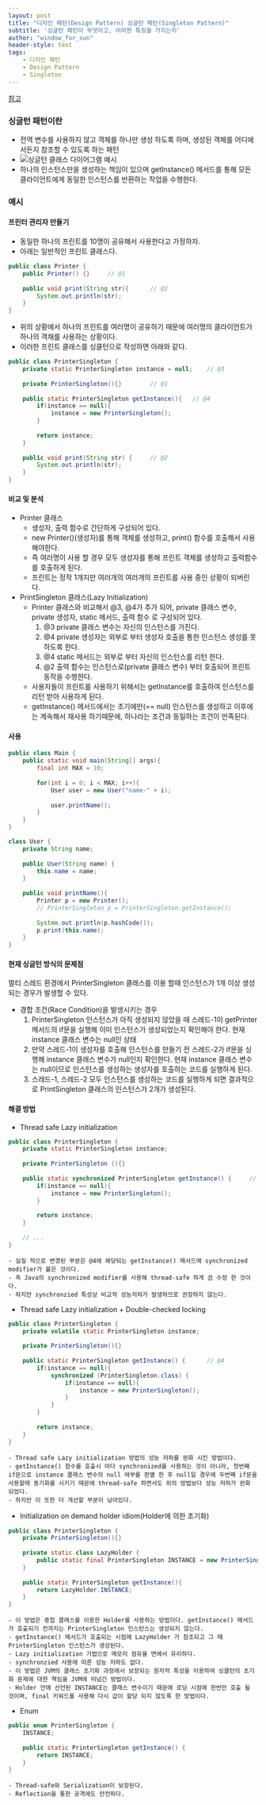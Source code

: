 ```yaml
--- 
layout: post
title: "디자인 패턴(Design Pattern) 싱글턴 패턴(Singleton Pattern)"
subtitle: '싱글턴 패턴이 무엇이고, 어떠한 특징을 가지는지'
author: "window_for_sun"
header-style: text
tags:
    - 디자인 패턴
    - Design Pattern
    - Singleton
---  
```

[참고](/_posts/2019-02-08-designpattern-intro.md)  

### 싱글턴 패턴이란
- 전역 변수를 사용하지 않고 객체를 하나만 생성 하도록 하며, 생성된 객체를 어디에서든지 참조할 수 있도록 하는 패턴
- ![싱글턴 클래스 다이어그램 예시](/img/designpattern-singleton-ex-classdiagram.png)
- 하나의 인스턴스만을 생성하는 책임이 있으며 getInstance() 메서드를 통해 모든 클라이언트에게 동일한 인스턴스를 반환하는 작업을 수행한다.

### 예시
#### 프린터 관리자 만들기
- 동일한 하나의 프린트를 10명이 공유해서 사용한다고 가정하자.
- 아래는 일반적인 프린트 클래스다.
```java
public class Printer {
    public Printer() {}     // @1
    
    public void print(String str){      // @2
        System.out.println(str);
    }
}
```  

- 위의 상황에서 하나의 프린트를 여러명이 공유하기 때문에 여러명의 클라이언트가 하나의 객채를 사용하는 상황이다.
- 이러한 프린트 클래스를 싱클턴으로 작성하면 아래와 같다.

```java
public class PrinterSingleton {
    private static PrinterSingleton instance = null;    // @3
    
    private PrinterSingleton(){}        // @1
    
    public static PrinterSingleton getInstance(){   // @4
        if(instance == null){
            instance = new PrinterSingleton();
        }
        
        return instance;
    }
    
    public void print(String str) {     // @2
        System.out.println(str);
    }    
}
```  

#### 비교 및 분석
- Printer 클래스
    - 생성자, 출력 함수로 간단하게 구성되어 있다.
    - new Printer()(생성자)를 통해 객체를 생성하고, print() 함수를 호출해서 사용해야한다.
    - 즉 여러명이 사용 할 경우 모두 생성자를 통해 프린트 객체를 생성하고 출력함수를 호출하게 된다.
    - 프린트는 정작 1개지만 여러개의 여러개의 프린트를 사용 중인 상황이 되버린다.
- PrintSingleton 클래스(Lazy Initialization)
    - Printer 클래스와 비교해서 @3, @4가 추가 되어, private 클래스 변수, private 생성자, static 메서드, 출력 함수 로 구성되어 있다.
        1. @3 private 클래스 변수는 자신의 인스턴스를 가진다.
        1. @4 private 생성자는 외부로 부터 생성자 호출을 통한 인스턴스 생성를 못하도록 한다.
        1. @4 static 메서드는 외부로 부터 자신의 인스턴스를 리턴 한다.
        1. @2 출력 함수는 인스턴스로(private 클래스 변수) 부터 호출되어 프린트 동작을 수행한다.
    - 사용자들이 프린트를 사용하기 위해서는 getInstance를 호출하여 인스턴스를 리턴 받아 사용하게 된다.
    - getInstance() 메서드에서는 초기에만(== null) 인스턴스를 생성하고 이후에는 계속해서 재사용 하기때문에, 하나라는 조건과 동일하는 조건이 만족된다.
    
#### 사용
```java
public class Main {
    public static void main(String[] args){
        final int MAX = 10;
        
        for(int i = 0; i < MAX; i++){
            User user = new User("name-" + i);
            
            user.printName();
        }
    }
}

class User {
    private String name;
    
    public User(String name) {
        this.name = name;
    }
    
    public void printName(){
        Printer p = new Printer();
        // PrinterSingleton p = PrinterSingleton.getInstance();
        
        System.out.println(p.hashCode());
        p.print(this.name);
    }
}
```

#### 현재 싱글턴 방식의 문제점
멀티 스레드 환경에서 PrinterSingleton 클래스를 이용 할때 인스턴스가 1개 이상 생성되는 경우가 발생할 수 있다.  

- 경합 조건(Race Condition)을 발생시키는 경우
    1. PrinterSingleton 인스턴스가 아직 생성되지 않았을 때 스레드-1이 getPrinter 메서드의 if문을 실행해 이미 인스턴스가 생성되었는지 확인해야 한다. 현재 instance 클래스 변수는 null인 상태
    1. 만약 스레드-1이 생성자를 호출해 인스턴스를 만들기 전 스레드-2가 if문을 싱행해 instance 클래스 변수가 null인지 확인한다. 현재 instance 클래스 변수는 null이므로 인스턴스를 생성하는 생성자를 호출하는 코드를 실행하게 된다.
    1. 스레드-1, 스레드-2 모두 인스턴스를 생성하는 코드를 실행하게 되면 결과적으로 PrintSingleton 클래스의 인스턴스가 2개가 생성된다.
    
#### 해결 방법
 - Thread safe Lazy initialization
```java
public class PrinterSingleton {
    private static PrinterSingleton instance;
    
    private PrinterSingleton (){}
    
    public static synchronized PrinterSingleton getInstance() {     // @4
        if(instance == null){
            instance = new PrinterSingleton();
        }
        
        return instance;
    }
    
    // ...
}
```  

    - 실질 적으로 변경된 부분은 @4에 해당되는 getInstance() 메서드에 synchronized modifier가 붙은 것이다.
    - 즉 Java의 synchronized modifier를 사용해 thread-safe 하게 끔 수정 한 것이다.
    - 하지만 synchronzied 특성상 비교적 성능저하가 발생하므로 권장하지 않는다.

- Thread safe Lazy initialization + Double-checked locking
```java
public class PrinterSingleton {
    private volatile static PrinterSingleton instance;
    
    private PrinterSingleton(){}
    
    public static PrinterSingleton getInstance() {      // @4
        if(instance == null){ 
            synchronized (PrinterSingleton.class) {
                if(instance == null){
                    instance = new PrinterSingleton();
                }
            }
        }
        
        return instance;
    }
}
```  

    - Thread safe Lazy initialization 방법의 성능 저하를 완화 시킨 방법이다.
    - getInstance() 함수를 호출시 마다 synchronized를 사용하는 것이 아니라, 첫번째 if문으로 instance 클래스 변수의 null 여부를 판별 한 후 null일 경우에 두번째 if문을 사용할때 동기화를 시키기 때문에 thread-safe 하면서도 위의 방법보다 성능 저하가 완화 되었다.
    - 하지만 이 또한 더 개선할 부분이 남아있다.

- Initialization on demand holder idiom(Holder에 의한 초기화)
```java
public class PrinterSingleton {
    private PrinterSingleton(){}
    
    private static class LazyHolder {
        public static final PrinterSingleton INSTANCE = new PrinterSingleton();
    }
    
    public static PrinterSingleton getInstance(){
        return LazyHolder.INSTANCE;
    }
}
```  

    - 이 방법은 중첩 클래스를 이용한 Holder를 사용하는 방법이다. getInstance() 메서드가 호출되기 전까지는 PrinterSingleton 인스턴스는 생성되지 않는다.
    - getInstance() 메서드가 호출되는 시점에 LazyHolder 가 참조되고 그 때 PrinterSingleton 인스턴스가 생성된다.
    - Lazy initialization 기법으로 메모리 점유율 면에서 유리하다.
    - synchronzied 사용에 따른 성능 저하도 없다.
    - 이 방법은 JVM의 클래스 초기화 과정에서 보장되는 원자적 특성을 이용하여 싱클턴의 초기화 문제에 대한 책임을 JVM에 떠넘긴 방법이다.
    - Holder 안에 선언된 INSTANCE는 클래스 변수이기 때문에 로딩 시점에 한번만 호출 될 것이며, final 키워드를 사용해 다시 값이 할당 되지 않도록 한 방법이다.

- Enum
```java
public enum PrinterSingleton {
    INSTANCE;
    
    public static PrinterSingleton getInstance() {
        return INSTANCE;
    }
}
```  

    - Thread-safe와 Serialization이 보장된다.
    - Reflection을 통한 공격에도 안전하다.